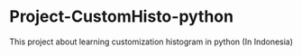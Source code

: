 # Project-CustomHisto-python
This project about learning customization histogram in python (In Indonesia)
